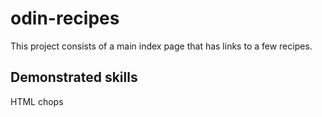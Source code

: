 # odin-recipes

This project consists of a main index page that has links to a few recipes.

## Demonstrated skills

HTML chops
